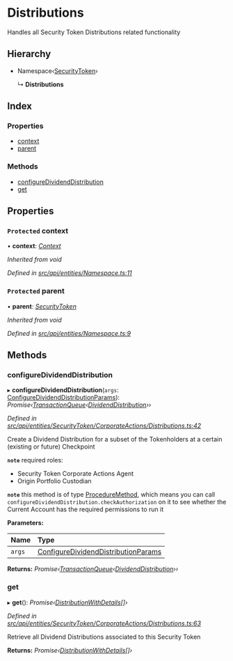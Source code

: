 # Distributions

Handles all Security Token Distributions related functionality

## Hierarchy

* Namespace‹[SecurityToken](securitytoken.md)›

  ↳ **Distributions**

## Index

### Properties

* [context](distributions.md#protected-context)
* [parent](distributions.md#protected-parent)

### Methods

* [configureDividendDistribution](distributions.md#configuredividenddistribution)
* [get](distributions.md#get)

## Properties

### `Protected` context

• **context**: [_Context_](context.md)

_Inherited from void_

_Defined in_ [_src/api/entities/Namespace.ts:11_](https://github.com/PolymathNetwork/polymesh-sdk/blob/23062de4/src/api/entities/Namespace.ts#L11)

### `Protected` parent

• **parent**: [_SecurityToken_](securitytoken.md)

_Inherited from void_

_Defined in_ [_src/api/entities/Namespace.ts:9_](https://github.com/PolymathNetwork/polymesh-sdk/blob/23062de4/src/api/entities/Namespace.ts#L9)

## Methods

### configureDividendDistribution

▸ **configureDividendDistribution**\(`args`: [ConfigureDividendDistributionParams](../globals.md#configuredividenddistributionparams)\): _Promise‹_[_TransactionQueue_](transactionqueue.md)_‹_[_DividendDistribution_](dividenddistribution.md)_››_

_Defined in_ [_src/api/entities/SecurityToken/CorporateActions/Distributions.ts:42_](https://github.com/PolymathNetwork/polymesh-sdk/blob/23062de4/src/api/entities/SecurityToken/CorporateActions/Distributions.ts#L42)

Create a Dividend Distribution for a subset of the Tokenholders at a certain \(existing or future\) Checkpoint

**`note`** required roles:

* Security Token Corporate Actions Agent
* Origin Portfolio Custodian

**`note`** this method is of type [ProcedureMethod](../interfaces/proceduremethod.md), which means you can call `configureDividendDistribution.checkAuthorization` on it to see whether the Current Account has the required permissions to run it

**Parameters:**

| Name | Type |
| :--- | :--- |
| `args` | [ConfigureDividendDistributionParams](../globals.md#configuredividenddistributionparams) |

**Returns:** _Promise‹_[_TransactionQueue_](transactionqueue.md)_‹_[_DividendDistribution_](dividenddistribution.md)_››_

### get

▸ **get**\(\): _Promise‹_[_DistributionWithDetails_](../interfaces/distributionwithdetails.md)_\[\]›_

_Defined in_ [_src/api/entities/SecurityToken/CorporateActions/Distributions.ts:63_](https://github.com/PolymathNetwork/polymesh-sdk/blob/23062de4/src/api/entities/SecurityToken/CorporateActions/Distributions.ts#L63)

Retrieve all Dividend Distributions associated to this Security Token

**Returns:** _Promise‹_[_DistributionWithDetails_](../interfaces/distributionwithdetails.md)_\[\]›_

